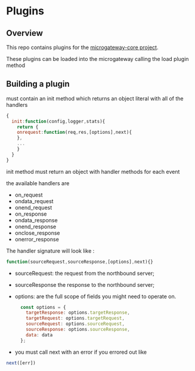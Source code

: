 # Plugins

## Overview
This repo contains plugins for the [microgateway-core project](https://github.com/apigee/microgateway-core).  

These plugins can be loaded into the microgateway calling the load plugin method

## Building a plugin
must contain an init method which returns an object literal with all of the handlers

```javascript
{
  init:function(config,logger,stats){
    return {
    onrequest:function(req,res,[options],next){
    },
    ...
    }
  }
}
```

init method must return an object with handler methods for each event

the available handlers are 

* on_request
* ondata_request 
* onend_request
* on_response
* ondata_response
* onend_response
* onclose_response
* onerror_response

The handler signature will look like :

```javascript
function(sourceRequest,sourceResponse,[options],next){}
```

* sourceRequest: the request from the northbound server;
* sourceResponse the response to the northbound server;
* options: are the full scope of fields you might need to operate on.  
 
  ```javascript 
  	const options = {
      targetResponse: options.targetResponse,
      targetRequest: options.targetRequest,
      sourceRequest: options.sourceRequest,
      sourceResponse: options.sourceResponse,
      data: data
    };
    ```
* you must call next with an error if you errored out like

```javascript 
next([err])
```
